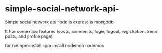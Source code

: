 # simple-social-network-api-
Simple social network api  node js express js mongodb

It has some nice features (posts, comments, login, logout,  registration, trend posts, and profile page)

for run
npm install
npm install nodemon
nodemon 
